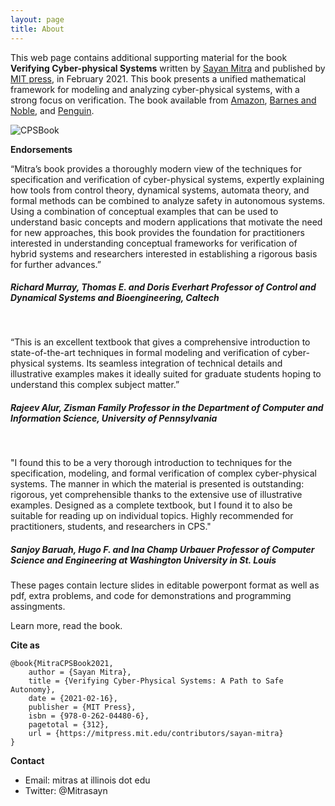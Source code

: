 ```yaml
---
layout: page
title: About
---
```

This web page contains additional supporting material for the book 
**Verifying Cyber-physical Systems** written by 
[Sayan Mitra][sayan-homepage] and published by [MIT press][mit-press-homepage], in February 2021. This book  presents a unified mathematical framework for modeling and analyzing cyber-physical systems, with a strong focus on verification.
The book available from [Amazon][amazon-bookpage], [Barnes and Noble][bn-page], and [Penguin][pr-page].

![CPSBook](images/CPSbookcover.jpg)


**Endorsements**

“Mitra’s book provides a thoroughly modern view of the techniques for specification and verification of cyber-physical systems, expertly explaining how tools from control theory, dynamical systems, automata theory, and formal methods can be combined to analyze safety in autonomous systems. Using a combination of conceptual examples that can be used to understand basic concepts and modern applications that motivate the need for new approaches, this book provides the foundation for practitioners interested in understanding conceptual frameworks for verification of hybrid systems and researchers interested in establishing a rigorous basis for further advances.”

<h5>Richard Murray, Thomas E. and Doris Everhart Professor of Control and Dynamical Systems and Bioengineering, Caltech</h5>

<br>

“This is an excellent textbook that gives a comprehensive introduction to state-of-the-art techniques in formal modeling and verification of cyber-physical systems. Its seamless integration of technical details and illustrative examples makes it ideally suited for graduate students hoping to understand this complex subject matter.”

<h5>Rajeev Alur, Zisman Family Professor in the Department of Computer and Information Science, University of Pennsylvania</h5>

<br>

"I found this to be a very thorough introduction to techniques for the specification, modeling, and formal verification of complex cyber-physical systems. The manner in which the material is presented is outstanding: rigorous, yet comprehensible thanks to the extensive use of illustrative examples. Designed as a complete textbook, but I found it to also be suitable for reading up on individual topics. Highly recommended for practitioners, students, and researchers in CPS."

<h5>Sanjoy Baruah, Hugo F. and Ina Champ Urbauer Professor of Computer Science and Engineering at Washington University in St. Louis</h5>

These pages contain lecture slides in editable powerpont format as well as pdf, extra problems, and code for demonstrations and programming assingments.

Learn more, read the book.

**Cite as**
```
@book{MitraCPSBook2021,
	author = {Sayan Mitra},
	title = {Verifying Cyber-Physical Systems: A Path to Safe Autonomy},
	date = {2021-02-16},
	publisher = {MIT Press},
	isbn = {978-0-262-04480-6},
	pagetotal = {312},
	url = {https://mitpress.mit.edu/contributors/sayan-mitra}
}
```

**Contact**
- Email: mitras at illinois dot edu
- Twitter: @Mitrasayn

[sayan-homepage]:http://mitras.ece.illinois.edu/
[mit-press-homepage]:https://mitpress.mit.edu/books/verifying-cyber-physical-systems
[amazon-bookpage]:https://tinyurl.com/cpsbookmitra
[bn-page]:https://www.barnesandnoble.com/w/verifying-cyber-physical-systems-sayan-mitra/1137077478?ean=9780262044806
[pr-page]:https://www.penguinrandomhouse.com/books/669466/verifying-cyber-physical-systems-by-sayan-mitra/9780262044806/


